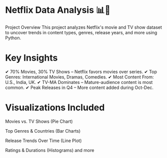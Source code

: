 # Netflix Data Analysis 📊🎥
Project Overview
This project analyzes Netflix's movie and TV show dataset to uncover trends in content types, genres, release years, and more using Python.

# Key Insights
✔ 70% Movies, 30% TV Shows – Netflix favors movies over series.
✔ Top Genres: International Movies, Dramas, Comedies.
✔ Most Content From: U.S., India, UK.
✔ TV-MA Dominates – Mature-audience content is most common.
✔ Peak Releases in Q4 – More content added during Oct-Dec.

# Visualizations Included
Movies vs. TV Shows (Pie Chart)

Top Genres & Countries (Bar Charts)

Release Trends Over Time (Line Plot)

Ratings & Durations (Histograms)
and more